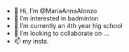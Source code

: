 - 👋 Hi, I’m @MariaAnnaAlonzo
- 👀 I’m interested in badminton
- 🌱 I’m currently an 4th year hig school
- 💞️ I’m looking to collaborate on ...
- 📫 my insta. 
<!---
MariaAnnaAlonzo/MariaAnnaAlonzo is a ✨ special ✨ repository because its `README.md` (this file) appears on your GitHub profile.
You can click the Preview link to take a look at your changes.
--->

